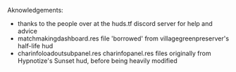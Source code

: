 Aknowledgements:
- thanks to the people over at the huds.tf discord server for help and advice
- matchmakingdashboard.res file 'borrowed' from villagegreenpreserver's half-life hud
- charinfoloadoutsubpanel.res charinfopanel.res files originally from Hypnotize's Sunset hud, before being heavily modified 
